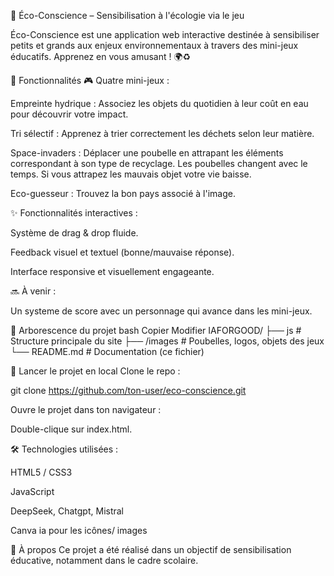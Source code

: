 🌱 Éco-Conscience – Sensibilisation à l'écologie via le jeu

Éco-Conscience est une application web interactive destinée à sensibiliser petits et grands aux enjeux environnementaux à travers des mini-jeux éducatifs.
Apprenez en vous amusant ! 🌍♻️

🧩 Fonctionnalités
🎮 Quatre mini-jeux :

Empreinte hydrique : Associez les objets du quotidien à leur coût en eau pour découvrir votre impact.

Tri sélectif : Apprenez à trier correctement les déchets selon leur matière.

Space-invaders : Déplacer une poubelle en attrapant les éléments correspondant à son type de recyclage. Les poubelles changent avec le temps. Si vous attrapez les mauvais objet votre vie baisse.

Eco-guesseur : Trouvez la bon pays associé à l'image.

✨ Fonctionnalités interactives :

Système de drag & drop fluide.

Feedback visuel et textuel (bonne/mauvaise réponse).

Interface responsive et visuellement engageante.

🔜 À venir :

Un systeme de score avec un personnage qui avance dans les mini-jeux.

📁 Arborescence du projet
bash
Copier
Modifier
IAFORGOOD/
├── js                     # Structure principale du site
├── /images                # Poubelles, logos, objets des jeux
└── README.md              # Documentation (ce fichier)

🚀 Lancer le projet en local
Clone le repo :

git clone https://github.com/ton-user/eco-conscience.git

Ouvre le projet dans ton navigateur :

Double-clique sur index.html.

🛠️ Technologies utilisées : 

HTML5 / CSS3

JavaScript

DeepSeek, Chatgpt, Mistral

Canva ia pour les icônes/ images

🧠 À propos
Ce projet a été réalisé dans un objectif de sensibilisation éducative, notamment dans le cadre scolaire.